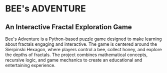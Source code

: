 # BEE's ADVENTURE

## An Interactive Fractal Exploration Game
Bee's Adventure is a Python-based puzzle game designed to make learning about fractals engaging and interactive.
The game is centered around the Sierpinski Hexagon, where players control a bee, collect honey, and explore the depths of fractals.
The project combines mathematical concepts, recursive logic, and game mechanics to create an educational and entertaining experience.
